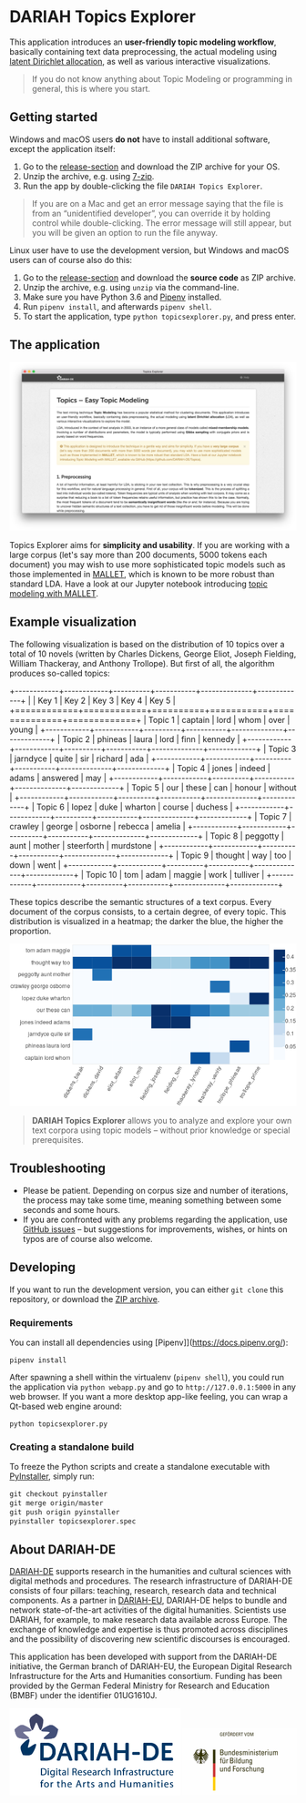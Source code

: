 # DARIAH Topics Explorer
This application introduces an **user-friendly topic modeling workflow**, basically containing text data preprocessing, the actual modeling using [latent Dirichlet allocation](http://www.jmlr.org/papers/volume3/blei03a/blei03a.pdf), as well as various interactive visualizations.

> If you do not know anything about Topic Modeling or programming in general, this is where you start.

## Getting started
Windows and macOS users **do not** have to install additional software, except the application itself:

1. Go to the [release-section](https://github.com/DARIAH-DE/TopicsExplorer/releases) and download the ZIP archive for your OS.
2. Unzip the archive, e.g. using [7-zip](http://www.7-zip.org/).
3. Run the app by double-clicking the file `DARIAH Topics Explorer`.

> If you are on a Mac and get an error message saying that the file is from an “unidentified developer”, you can override it by holding control while double-clicking. The error message will still appear, but you will be given an option to run the file anyway.

Linux user have to use the development version, but Windows and macOS users can of course also do this:

1. Go to the [release-section](https://github.com/DARIAH-DE/TopicsExplorer/releases) and download the **source code** as ZIP archive.
2. Unzip the archive, e.g. using `unzip` via the command-line.
3. Make sure you have Python 3.6 and [Pipenv](https://docs.pipenv.org/) installed.
4. Run `pipenv install`, and afterwards `pipenv shell`.
5. To start the application, type `python topicsexplorer.py`, and press enter.

## The application
![Demonstrator Screenshot](docs/images/screenshot.png)

Topics Explorer aims for **simplicity and usability**. If you are working with a large corpus (let's say more than 200 documents, 5000 tokens each document) you may wish to use more sophisticated topic models such as those implemented in [MALLET](http://mallet.cs.umass.edu/topics.php), which is known to be more robust than standard LDA. Have a look at our Jupyter notebook introducing [topic modeling with MALLET](https://github.com/DARIAH-DE/Topics/blob/master/IntroducingMallet.ipynb).

## Example visualization
The following visualization is based on the distribution of 10 topics over a total of 10 novels (written by Charles Dickens, George Eliot, Joseph Fielding, William Thackeray, and Anthony Trollope). But first of all, the algorithm produces so-called topics:

+------------+------------+----------+-----------+--------------+-------------+
|            | Key 1      | Key 2    | Key 3     | Key 4        | Key 5       |
+============+============+==========+===========+==============+=============+
| Topic 1    | captain    | lord     | whom      | over         | young       |
+------------+------------+----------+-----------+--------------+-------------+
| Topic 2    | phineas    | laura    | lord      | finn         | kennedy     |
+------------+------------+----------+-----------+--------------+-------------+
| Topic 3    | jarndyce   | quite    | sir       | richard      | ada         |
+------------+------------+----------+-----------+--------------+-------------+
| Topic 4    | jones      | indeed   | adams     | answered     | may         |
+------------+------------+----------+-----------+--------------+-------------+
| Topic 5    | our        | these    | can       | honour       | without     |
+------------+------------+----------+-----------+--------------+-------------+
| Topic 6    | lopez      | duke     | wharton   | course       | duchess     |
+------------+------------+----------+-----------+--------------+-------------+
| Topic 7    | crawley    | george   | osborne   | rebecca      | amelia      |
+------------+------------+----------+-----------+--------------+-------------+
| Topic 8    | peggotty   | aunt     | mother    | steerforth   | murdstone   |
+------------+------------+----------+-----------+--------------+-------------+
| Topic 9    | thought    | way      | too       | down         | went        |
+------------+------------+----------+-----------+--------------+-------------+
| Topic 10   | tom        | adam     | maggie    | work         | tulliver    |
+------------+------------+----------+-----------+--------------+-------------+

These topics describe the semantic structures of a text corpus. Every document of the corpus consists, to a certain degree, of every topic. This distribution is visualized in a heatmap; the darker the blue, the higher the proportion.

![Heatmap](docs/images/heatmap.png)

> **DARIAH Topics Explorer** allows you to analyze and explore your own text corpora using topic models – without prior knowledge or special prerequisites.

## Troubleshooting
* Please be patient. Depending on corpus size and number of iterations, the process may take some time, meaning something between some seconds and some hours.
* If you are confronted with any problems regarding the application, use [GitHub issues](https://github.com/DARIAH-DE/TopicsExplorer/issues) – but suggestions for improvements, wishes, or hints on typos are of course also welcome.

## Developing
If you want to run the development version, you can either `git clone` this repository, or download the [ZIP archive](https://github.com/DARIAH-DE/TopicsExplorer/archive/master.zip).

### Requirements
You can install all dependencies using [Pipenv]](https://docs.pipenv.org/):

```
pipenv install
```

After spawning a shell within the virtualenv (`pipenv shell`), you could run the application via `python webapp.py` and go to `http://127.0.0.1:5000` in any web browser. If you want a more desktop app-like feeling, you can wrap a Qt-based web engine around:

```
python topicsexplorer.py
```

### Creating a standalone build
To freeze the Python scripts and create a standalone executable with [PyInstaller](http://www.pyinstaller.org/), simply run:

```
git checkout pyinstaller
git merge origin/master
git push origin pyinstaller
pyinstaller topicsexplorer.spec
```

## About DARIAH-DE
[DARIAH-DE](https://de.dariah.eu) supports research in the humanities and cultural sciences with digital methods and procedures. The research infrastructure of DARIAH-DE consists of four pillars: teaching, research, research data and technical components. As a partner in [DARIAH-EU](http://dariah.eu/), DARIAH-DE helps to bundle and network state-of-the-art activities of the digital humanities. Scientists use DARIAH, for example, to make research data available across Europe. The exchange of knowledge and expertise is thus promoted across disciplines and the possibility of discovering new scientific discourses is encouraged.

This application has been developed with support from the DARIAH-DE initiative, the German branch of DARIAH-EU, the European Digital Research Infrastructure for the Arts and Humanities consortium. Funding has been provided by the German Federal Ministry for Research and Education (BMBF) under the identifier 01UG1610J.

![DARIAH-DE](https://raw.githubusercontent.com/DARIAH-DE/Topics/testing/docs/images/dariah-de_logo.png)
![BMBF](https://raw.githubusercontent.com/DARIAH-DE/Topics/testing/docs/images/bmbf_logo.png)
